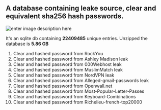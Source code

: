 
## A database containing leake source, clear and equivalent sha256 hash passwords.

![enter image description here](https://i.ibb.co/JCNPmLq/Screenshot-2021-02-10-095120.jpg)

It's an sqlite db containing **22409485** unique entries. Unzipped the database is **5.86 GB**

 1. Clear and hashed password from RockYou
 2. Clear and hashed password from Ashley Madison leak
 3. Clear and hashed password from 000Webhost leak
 4. Clear and hashed password from MuslimMatch leak
 5. Clear and hashed password from NordVPN leak
 6. Clear and hashed password from Alleged-gmail-passwords leak
 7. Clear and hashed password from Openwall.net
 8. Clear and hashed password from Most-Popular-Letter-Passes
 9. Clear and hashed password from Keyboard-Combinations
 10. Clear and hashed password from Richelieu-french-top20000
